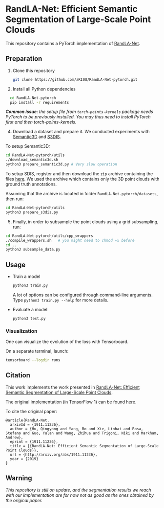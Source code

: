 # RandLA-Net: Efficient Semantic Segmentation of Large-Scale Point Clouds

This repository contains a PyTorch implementation of [RandLA-Net](http://arxiv.org/abs/1911.11236).

## Preparation

1. Clone this repository

   ```sh
   git clone https://github.com/aRI0U/RandLA-Net-pytorch.git
   ```

2. Install all Python dependencies

  ```sh
    cd RandLA-Net-pytorch
    pip install -r requirements
  ```

***Common issue***: *the setup file from `torch-points-kernels` package needs PyTorch to be previously installed. You may thus need to install PyTorch first and then torch-points-kernels.*

4. Download a dataset and prepare it. We conducted experiments with [Semantic3D](http://www.semantic3d.net/) and [S3DIS](http://buildingparser.stanford.edu/dataset.html).

  To setup Semantic3D:

   ```sh
   cd RandLA-Net-pytorch/utils
   ./download_semantic3d.sh
   python3 prepare_semantic3d.py # Very slow operation
   ```

   To setup SDIS, register and then download the `zip` archive containing the files [here](http://buildingparser.stanford.edu/dataset.html#Download). We used the archive which contains only the 3D point clouds with ground truth annotations.

   Assuming that the archive is located in folder `RandLA-Net-pytorch/datasets`, then run:

   ```sh
   cd RandLA-Net-pytorch/utils
   python3 prepare_s3dis.py
   ```

5. Finally, in order to subsample the point clouds using a grid subsampling, run:
  ```sh
  cd RandLA-Net-pytorch/utils/cpp_wrappers
  ./compile_wrappers.sh   # you might need to chmod +x before
  cd ..
  python3 subsample_data.py
  ```


## Usage

- Train a model

  ```sh
  python3 train.py
  ```

  A lot of options can be configured through command-line arguments. Type `python3 train.py --help` for more details.

- Evaluate a model

  ```sh
  python3 test.py
  ```

### Visualization

One can visualize the evolution of the loss with Tensorboard.

On a separate terminal, launch:

  ```sh
  tensorboard --logdir runs
  ```

## Citation

This work implements the work presented in [RandLA-Net: Efficient Semantic Segmentation of Large-Scale Point Clouds](http://arxiv.org/abs/1911.11236).

The original implementation (in TensorFlow 1) can be found [here](https://github.com/QingyongHu/RandLA-Net).

To cite the original paper:
  ```
  @article{RandLA-Net,
    arxivId = {1911.11236},
    author = {Hu, Qingyong and Yang, Bo and Xie, Linhai and Rosa, Stefano and Guo, Yulan and Wang, Zhihua and Trigoni, Niki and Markham, Andrew},
    eprint = {1911.11236},
    title = {{RandLA-Net: Efficient Semantic Segmentation of Large-Scale Point Clouds}},
    url = {http://arxiv.org/abs/1911.11236},
    year = {2019}
  }
  ```
<!--

## TODOs

make data.py support different input dims

optimization:
- limit memory usage
- see whether cross entropy with dtype uint8 possible
- make num_workers work -->

## Warning

*This repository is still on update, and the segmentation results we reach with our implementation are for now not as good as the ones obtained by the original paper.*
